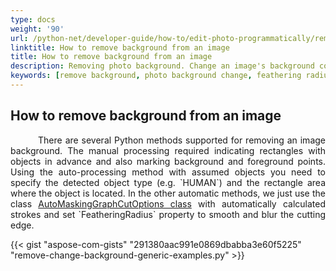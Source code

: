 ```yaml
---
type: docs
weight: '90'
url: /python-net/developer-guide/how-to/edit-photo-programmatically/remove-background
linktitle: How to remove background from an image
title: How to remove background from an image
description: Removing photo background. Change an image's background color.
keywords: [remove background, photo background change, feathering radius, auto masking graph cut]
---
```


## How to remove background from an image

<p align='justify'>
&nbsp;&nbsp;&nbsp;&nbsp;&nbsp;&nbsp;&nbsp;&nbsp;
There are several Python methods supported for removing an image background. The manual processing required indicating rectangles with objects in advance and also marking background and foreground points. Using the auto-processing method with assumed objects you need to specify the detected object type (e.g. `HUMAN`) and the rectangle area where the object is located. In the other automatic methods, we just use the class <a href="https://reference.aspose.com/imaging/python-net/aspose.imaging.masking.options/automaskinggraphcutoptions/">AutoMaskingGraphCutOptions class</a> with automatically calculated strokes and set `FeatheringRadius` property to smooth and blur the cutting edge.
</p>

{{< gist "aspose-com-gists" "291380aac991e0869dbabba3e60f5225" "remove-change-background-generic-examples.py" >}}

